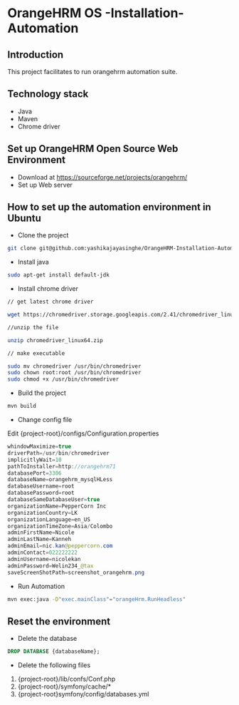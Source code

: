 # OrangeHRM OS -Installation-Automation



## Introduction
This project facilitates to run orangehrm automation suite.

## Technology stack
 * Java
 * Maven
 * Chrome driver
 
 ## Set up OrangeHRM Open Source Web Environment 
 * Download at https://sourceforge.net/projects/orangehrm/
 * Set up Web server 
  
  
## How to set up the automation environment in Ubuntu
 * Clone the project 
  ```bash
  git clone git@github.com:yashikajayasinghe/OrangeHRM-Installation-Automation.git
  ```
  * Install java 
  ```bash
  sudo apt-get install default-jdk 
  ```
  * Install chrome driver 
  ```bash
  // get latest chrome driver
  
  wget https://chromedriver.storage.googleapis.com/2.41/chromedriver_linux64.zip
  
  //unzip the file
  
  unzip chromedriver_linux64.zip
  
  // make executable
  
  sudo mv chromedriver /usr/bin/chromedriver
  sudo chown root:root /usr/bin/chromedriver
  sudo chmod +x /usr/bin/chromedriver
  ```
  * Build the project
  ```bash
  mvn build
  ```

  * Change config file
  
  Edit {project-root}/configs/Configuration.properties
  ```java
whindowMaximize=true
driverPath=/usr/bin/chromedriver
implicitlyWait=10
pathToInstaller=http://orangehrm71
databasePort=3306
databaseName=orangehrm_mysqlHLess
databaseUsername=root
databasePassword=root
databaseSameDatabaseUser=true
organizationName=PepperCorn Inc
organizationCountry=LK
organizationLanguage=en_US
organizationTimeZone=Asia/Colombo
adminFirstName=Nicole
adminLastName=Kanneh
adminEmail=nic.kan@peppercorn.com
adminContact=022222222
adminUsername=nicolekan
adminPassword=Welin234_@tax
saveScreenShotPath=screenshot_orangehrm.png

  ```
  * Run Automation
  ```bash
  mvn exec:java -D"exec.mainClass"="orangeHrm.RunHeadless"
  ``` 
##  Reset the environment
 * Delete the database
 ```sql
 DROP DATABASE {databaseName};
 ```
 * Delete the following files
 1. {project-root}/lib/confs/Conf.php
 2. {project-root}/symfony/cache/*
 3. {project-root}symfony/config/databases.yml
  
